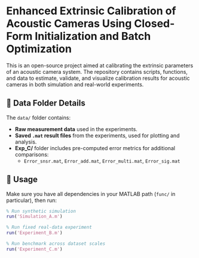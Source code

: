 # Enhanced Extrinsic Calibration of Acoustic Cameras Using Closed-Form Initialization and Batch Optimization
This is an open-source project aimed at calibrating the extrinsic parameters of an acoustic camera system. The repository contains scripts, functions, and data to estimate, validate, and visualize calibration results for acoustic cameras in both simulation and real-world experiments.
## 📁 Data Folder Details

The `data/` folder contains:
- **Raw measurement data** used in the experiments.
- **Saved `.mat` result files** from the experiments, used for plotting and analysis.
- **Exp_C/** folder includes pre-computed error metrics for additional comparisons:
  - `Error_snsr.mat`, `Error_add.mat`, `Error_multi.mat`, `Error_sig.mat`

## 🚀 Usage

Make sure you have all dependencies in your MATLAB path (`func/` in particular), then run:

```matlab
% Run synthetic simulation
run('Simulation_A.m')

% Run fixed real-data experiment
run('Experiment_B.m')

% Run benchmark across dataset scales
run('Experiment_C.m')
